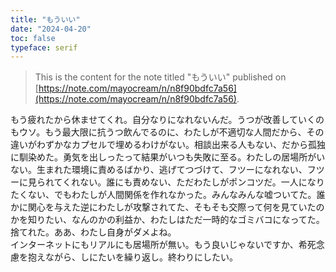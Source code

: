 ```yaml
---
title: "もういい"
date: "2024-04-20"
toc: false
typeface: serif
---
```


> This is the content for the note titled "もういい" published on [https://note.com/mayocream/n/n8f90bdfc7a56](https://note.com/mayocream/n/n8f90bdfc7a56).

もう疲れたから休ませてくれ。自分なりになれないんだ。うつが改善していくのもウソ。もう最大限に抗うつ飲んでるのに、わたしが不適切な人間だから、その違いがわずかなカプセルで埋めるわけがない。相談出来る人もない、だから孤独に馴染めた。勇気を出しったって結果がいつも失敗に至る。わたしの居場所がいない。生まれた環境に責めるばかり、逃げてつづけて、フツーになれない、フツーに見られてくれない。誰にも責めない、ただわたしがポンコツだ。一人になりたくない、でもわたしが人間関係を作れなかった。みんなみんな嘘ついてた。誰かに関心を与えた逆にわたしが攻撃されてた、そもそも交際って何を見ていたのかを知りたい、なんのかの利益か、わたしはただ一時的なゴミバコになってた。捨てれた。ああ、わたし自身がダメよね。  
インターネットにもリアルにも居場所が無い。もう良いじゃないですか、希死念慮を抱えながら、しにたいを繰り返し。終わりにしたい。

  


